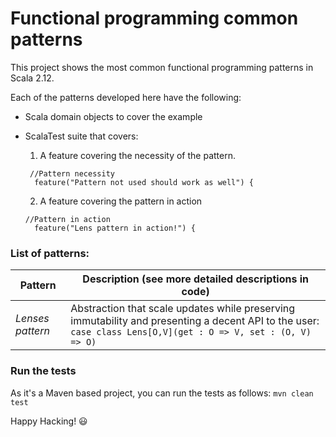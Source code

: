 # Functional programming common patterns

This project shows the most common functional programming patterns in Scala 2.12.

Each of the patterns developed here have the following:

- Scala domain objects to cover the example
- ScalaTest suite that covers:
  1. A feature covering the necessity of the pattern. 
     
    ```
     //Pattern necessity
      feature("Pattern not used should work as well") {

    ```
  2. A feature covering the pattern in action

    ```
    //Pattern in action
      feature("Lens pattern in action!") {
  
    ```


### List of patterns:

| Pattern           | Description (see more detailed descriptions in code) |
| ----------------- | ------------------------------------------------------- |
| *Lenses pattern*  | Abstraction that scale updates while preserving immutability and presenting a decent API to the user: `case class Lens[O,V](get : O => V, set : (O, V) => O)` |


### Run the tests
  
  As it's a Maven based project, you can run the tests as follows:
  `mvn clean test`
  

Happy Hacking! :smiley:


